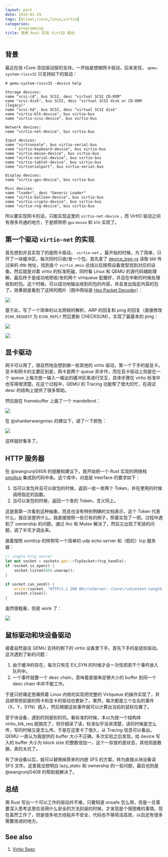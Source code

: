 ```yaml
---
layout: post
date: 2019-01-29
tags: [driver,rcore,linux,virtio]
categories:
    - programming
title: 使用 Rust 实现 VirtIO 驱动
---
```


## 背景

最近在给 rCore 添加驱动层的支持。一开始是想做网卡驱动，后来发现， `qemu-system-riscv32` 只支持如下的驱动：

```shell
# qemu-system-riscv32 -device help

Storage devices:
name "scsi-cd", bus SCSI, desc "virtual SCSI CD-ROM"
name "scsi-disk", bus SCSI, desc "virtual SCSI disk or CD-ROM (legacy)"
name "scsi-hd", bus SCSI, desc "virtual SCSI disk"
name "virtio-blk-device", bus virtio-bus
name "virtio-scsi-device", bus virtio-bus

Network devices:
name "virtio-net-device", bus virtio-bus

Input devices:
name "virtconsole", bus virtio-serial-bus
name "virtio-keyboard-device", bus virtio-bus
name "virtio-mouse-device", bus virtio-bus
name "virtio-serial-device", bus virtio-bus
name "virtio-tablet-device", bus virtio-bus
name "virtserialport", bus virtio-serial-bus

Display devices:
name "virtio-gpu-device", bus virtio-bus

Misc devices:
name "loader", desc "Generic Loader"
name "virtio-balloon-device", bus virtio-bus
name "virtio-crypto-device", bus virtio-bus
name "virtio-rng-device", bus virtio-bus
```

所以要实现网卡的话，只能实现这里的 `virtio-net-device` ，而 VirtIO 驱动之间有很多共通的地方，于是顺带把 `gpu` `mouse` 和 `blk` 实现了。

## 第一个驱动 `virtio-net` 的实现

首先想到并且实现了的是网卡驱动， `virtio-net` 。最开始的时候，为了简单，只开了一块缓冲区，每次同时只收/发一个包。首先拿了 [device_tree-rs](https://github.com/jiegec/device_tree-rs) 读取 bbl 传过来的 dtb 地址，找到各个 `virtio_mmio` 总线以后按照设备类型找到对应的设备。然后就是对着 virtio 的标准死磕，同时看 Linux 和 QEMU 的源代码辅助理解，最后终于是成功地把收/发的两个 virtqueue 配置好，并且在中断的时候处理收到的包。这个时候，可以成功地输出收到的包的内容，并且发出指定内容的包了。效果就是看到了这样的图片（图中网站是 [Hex Packet Decoder](https://hpd.gasmi.net/)）：

![](/images/arp_packet.jpg)

基于此，写了一个简单的以太网帧的解析，ARP 的回复和 ping 的回复（直接修改 `ECHO_REQUEST` 为 `ECHO_REPLY` 然后更新 CHECKSUM），实现了最基本的 ping：

![](/images/arping.png)

![](/images/ping.jpg)

## 显卡驱动

网卡可以用了，很自然地会想到做一些其他的 virtio 驱动，第一个下手的是显卡。显卡和网卡的主要区别是，网卡是两个 queue 异步作，而在显卡驱动上则是在一个 queue 上每次放一输入一输出的缓冲区来进行交互，具体步骤在 virtio 标准中也写得很清楚。在这个过程中，QEMU 的 Tracing 功能帮了很大的忙，在调试 desc 的结构上提供了很多帮助。

然后就在 framebuffer 上画了一个 mandelbrot：

![](/images/mandelbrot.jpg)

在 @shankerwangmiao 的建议下，调了一下颜色：

![](/images/mandelbrot2.jpg)

这样就好看多了。

## HTTP 服务器

在 @wangrunji0408 的提醒和建议下，我开始把一个 Rust 实现的网络栈 [smoltcp](https://github.com/m-labs/smoltcp) 集成到代码中来。这个库中，对底层 Interface 的要求如下：

1. 当可以发包并且可以收包的时候，返回一收一发两个 Token，并在使用的时候调用指定的函数。
2. 当可以发包的时候，返回一个发的 Token，含义同上。

这是我第一次看到这种抽象，而且也没有特别明确的文档表示，这个 Token 代表什么，我应该提供什么。我直接按照一些已有的例子，照着实现了一把。过程中遇到了 ownership 的问题，通过 Arc 和 Mutex 解决了，然后又出现了死锁的问题，调了半天才调出来。

接着按照 somltcp 的样例写一个简单的 udp echo server 和（假的）tcp 服务器：

```rust
// simple http server
let mut socket = sockets.get::<TcpSocket>(tcp_handle);
if !socket.is_open() {
    socket.listen(80).unwrap();
}

if socket.can_send() {
    write!(socket, "HTTP/1.1 200 OK\r\nServer: rCore\r\nContent-Length: 13\r\nContent-Type: text/html\r\nConnection: Closed\r\n\r\nHello, world!\r\n").unwrap();
    socket.close();
}
```

虽然很粗暴，但是 work 了：

![](/images/http.jpg)

## 鼠标驱动和块设备驱动

接着自然是往 QEMU 支持的剩下的 virtio 设备里下手。首先下手的是鼠标驱动。这次遇到了新的问题：

1. 由于缓冲的存在，每次只有在 EV_SYN 的时候才会一次性把若干个事件放入队列中。
2. 一个事件就要一个 desc chain，意味着直接串足够大小的 buffer 到同一个 desc chain 中并不能工作。

于是只好痛定思痛照着 Linux 内核的实现把完整的 Virtqueue 的操作实现了，并且顺带把前面的网卡和显卡的驱动也更新了。果然，每次都是三个左右的事件（X，Y，SYN）插入，然后根据这些事件就可以计算出当前的鼠标位置了。

至于块设备，遇到的则是别的坑。看标准的时候，本以为就一个结构体 virtio_blk_req 就搞完了，但仔细读了读，标准似乎没讲清楚，读的时候是怎么传，写的时候又是怎么传。于是在这里卡了很久，从 Tracing 信息可以看出，QEMU 一直认为我提供的 buffer 大小不正确，多次实验之后发现，给 device 写入的 buffer 大小为 block size 的整数倍加一，这个一存放的是状态，其他则是数据，真的太坑了。

有了块设备以后，就可以替换掉原来的内嵌 SFS 的方案，转为直接从块设备读 SFS 文件。这里我没想明白 lazy_static 和 ownership 的一些问题，最后也则是@wangrunji0408 的帮助我解决了。

## 总结

用 Rust 写出一个可以工作的驱动并不难，只要知道 unsafe 怎么用，但是一旦需要深入思考这里应该用什么安全的方法封装的时候，才发现是个很困难的事情。现在虽然工作了，但是很多地方线程并不安全，代码也不够简洁高效，以后还有很多需要改进的地方。

## See also

1. [Virtio Spec](https://github.com/oasis-tcs/virtio-spec)
